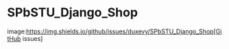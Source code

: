 # SPbSTU_Django_Shop

image:https://img.shields.io/github/issues/duxevy/SPbSTU_Django_Shop[GitHub issues]

